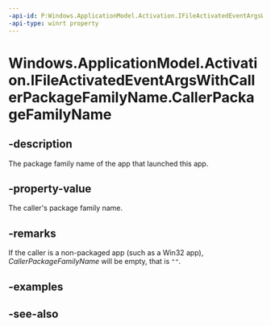 ----api-id: P:Windows.ApplicationModel.Activation.IFileActivatedEventArgsWithCallerPackageFamilyName.CallerPackageFamilyName
-api-type: winrt property
---<!-- Property syntaxpublic string CallerPackageFamilyName { get; }--># Windows.ApplicationModel.Activation.IFileActivatedEventArgsWithCallerPackageFamilyName.CallerPackageFamilyName## -descriptionThe package family name of the app that launched this app.## -property-valueThe caller's package family name.## -remarksIf the caller is a non-packaged app (such as a Win32 app), *CallerPackageFamilyName* will be empty, that is `""`.## -examples## -see-also
